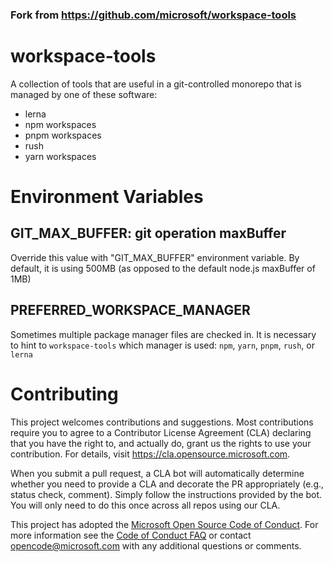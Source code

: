 ### Fork from https://github.com/microsoft/workspace-tools

# workspace-tools

A collection of tools that are useful in a git-controlled monorepo that is managed by one of these software:

- lerna
- npm workspaces
- pnpm workspaces
- rush
- yarn workspaces

# Environment Variables

## GIT_MAX_BUFFER: git operation maxBuffer

Override this value with "GIT_MAX_BUFFER" environment variable. By default, it is using 500MB (as opposed to the
default node.js maxBuffer of 1MB)

## PREFERRED_WORKSPACE_MANAGER

Sometimes multiple package manager files are checked in. It is necessary to hint to `workspace-tools` which manager
is used: `npm`, `yarn`, `pnpm`, `rush`, or `lerna`

# Contributing

This project welcomes contributions and suggestions. Most contributions require you to agree to a
Contributor License Agreement (CLA) declaring that you have the right to, and actually do, grant us
the rights to use your contribution. For details, visit https://cla.opensource.microsoft.com.

When you submit a pull request, a CLA bot will automatically determine whether you need to provide
a CLA and decorate the PR appropriately (e.g., status check, comment). Simply follow the instructions
provided by the bot. You will only need to do this once across all repos using our CLA.

This project has adopted the [Microsoft Open Source Code of Conduct](https://opensource.microsoft.com/codeofconduct/).
For more information see the [Code of Conduct FAQ](https://opensource.microsoft.com/codeofconduct/faq/) or
contact [opencode@microsoft.com](mailto:opencode@microsoft.com) with any additional questions or comments.
